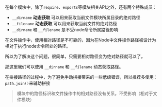在每个模块中，除了`require`、`exports`等模块相关API之外，还有两个特殊成员：

+ `__dirname` **动态获取** 可以用来获取当前文件模块所属目录的绝对路径
+ `__filename` **动态获取** 可以用来获取当前文件的绝对路径
+ `__dirname` 和 `__filename` 是不受node命令所属路径影响

在文件操作中，使用相对路径是不可靠的，因为在Node中文件操作路径被设计为相对于执行node命令所处的路径。

所以为了解决这个问题，很简单，只需要相对路径变为绝对路径就可以了。

那这里我们可以使用 `__dirname` 和 `__filename` 动态获取路径。

在拼接路径的过程中，为了避免手动拼接带来的一些低级错误，所以推荐多使用：`path.join()`来辅助拼接

> 模块中的路径标识和文件操作中的相对路径没有关系，不受影响（相对于文件模块）